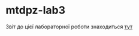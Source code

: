 # mtdpz-lab3

Звіт до цієї лабораторної роботи знаходиться [тут](https://drive.google.com/file/d/1OvgOstTw8jZOQ70MRNXG-EANco3BHryq/view?usp=sharing)
